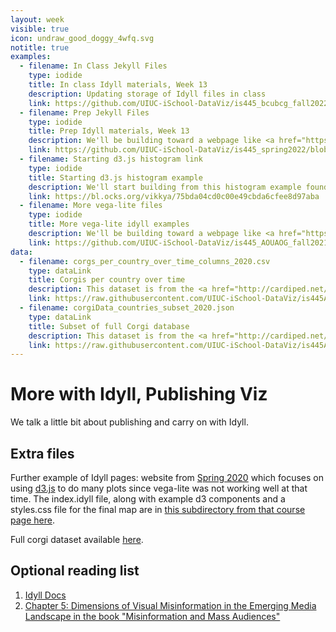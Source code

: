 ```yaml
---
layout: week
visible: true
icon: undraw_good_doggy_4wfq.svg
notitle: true
examples:
  - filename: In Class Jekyll Files
    type: iodide
    title: In class Idyll materials, Week 13
    description: Updating storage of Idyll files in class
    link: https://github.com/UIUC-iSchool-DataViz/is445_bcubcg_fall2022/tree/master/week12/inClass
  - filename: Prep Jekyll Files
    type: iodide
    title: Prep Idyll materials, Week 13
    description: We'll be building toward a webpage like <a href="https://jnaiman.github.io/misc/">this</a> today using <a href="https://idyll-lang.org/">Idyll's</a> built-in components. 
    link: https://github.com/UIUC-iSchool-DataViz/is445_spring2022/blob/master/week13/corg/prepIdyll
  - filename: Starting d3.js histogram link
    type: iodide
    title: Starting d3.js histogram example
    description: We'll start building from this histogram example found by googling. 
    link: https://bl.ocks.org/vikkya/75bda04cd0c00e49cbda6cfee8d97aba
  - filename: More vega-lite files
    type: iodide
    title: More vega-lite idyll examples
    description: We'll be building toward a webpage like <a href="https://jnaiman.github.io/misc/">this</a> today using <a href="https://idyll-lang.org/">Idyll's</a> built-in components. 
    link: https://github.com/UIUC-iSchool-DataViz/is445_AOUAOG_fall2021/blob/master/week12/corg/prepIdyll/index.idyll
data:
  - filename: corgs_per_country_over_time_columns_2020.csv
    type: dataLink
    title: Corgis per country over time 
    description: This dataset is from the <a href="http://cardiped.net/">Cardigan Archives</a> and <a href="https://github.com/UIUC-iSchool-DataViz/spring2020/blob/master/week12/corg/grabCorgData_subpages.py">scraped using Beautiful Soup in Python</a> and <a href="https://github.com/UIUC-iSchool-DataViz/spring2020/blob/master/week12/corg/calc_corgData.ipynb">further processed in Python</a> into this form.
    link: https://raw.githubusercontent.com/UIUC-iSchool-DataViz/is445AOG_fall2020/master/week11/corg/corgs_per_country_over_time_columns_2020.csv
  - filename: corgiData_countries_subset_2020.json
    type: dataLink
    title: Subset of full Corgi database 
    description: This dataset is from the <a href="http://cardiped.net/">Cardigan Archives</a> and <a href="https://github.com/UIUC-iSchool-DataViz/spring2020/blob/master/week12/corg/grabCorgData_subpages.py">scraped using Beautiful Soup in Python</a> and <a href="https://github.com/UIUC-iSchool-DataViz/spring2020/blob/master/week12/corg/calc_corgData.ipynb">further processed in Python</a> into this form.
    link: https://raw.githubusercontent.com/UIUC-iSchool-DataViz/is445AOG_fall2020/master/week11/corg/corgiData_countries_subset_2020.json
---
```


# More with Idyll, Publishing Viz

We talk a little bit about publishing and carry on with Idyll.

## Extra files

Further example of Idyll pages: website from [Spring 2020](https://jnaiman.github.io/items_dataviz_spring2020/) which focuses on using [d3.js](https://d3js.org/) to do many plots since vega-lite was not working well at that time.  The index.idyll file, along with example d3 components and a styles.css file for the final map are in [this subdirectory from that course page here](https://github.com/UIUC-iSchool-DataViz/spring2020/tree/master/week15/corg).

Full corgi dataset available [here](corg/corgiData_countries_full_2020.json).

<!--
## Downloads & Links

### Idyll Files & Example pages

 1. We'll be building toward a webpage like [this](https://jnaiman.github.io/) today using [Idyll](https://idyll-lang.org/)'s built-in components.
 1. Last week, we got to [this index.idyll file right here](https://github.com/UIUC-iSchool-DataViz/is445AOG_fall2020/blob/master/week11/corg/prepIdyll/index.idyll) and we'll start from there this week.
 1. Full Markdown code for this week [available right here](https://github.com/UIUC-iSchool-DataViz/is445AOG_fall2020/blob/master/week12/corg/prepIdyll/index.idyll).
 1. We'll also build a few histogram components like:
    * starting with [this one](https://github.com/UIUC-iSchool-DataViz/is445AOG_fall2020/blob/master/week12/corg/prepIdyll/histogram-custom-d3-component.js)
    * then [this one](https://github.com/UIUC-iSchool-DataViz/is445AOG_fall2020/blob/master/week12/corg/prepIdyll/histogram-button-custom-d3-component.js)
    * and finally [this one](https://github.com/UIUC-iSchool-DataViz/is445AOG_fall2020/blob/master/week12/corg/prepIdyll/histogram-button-slider-custom-d3-component.js)
-->
	
<!-- Where we got to in class this week: -->
<!--   * [This index.idyll](index.idyll) file -->
<!--   * [This histogram component](histogram-custom-d3-component.js) -->
	



<!--
Further examples include:
 * Website from [Spring 2020](https://jnaiman.github.io/items_dataviz_spring2020/) which focuses on using [d3.js](https://d3js.org/) to do many plots since vega-lite was not working well at that time.  The index.idyll file, along with example d3 components and a styles.css file for the final map are in [this subdirectory from that course page here](https://github.com/UIUC-iSchool-DataViz/spring2020/tree/master/week15/corg).
 -->

<!--
### Data

 1. <a href="corg/corgs_per_country_over_time_columns_2020.csv" download>Corgis per country over time (corgs_per_country_over_time_columns_2020.csv)</a>
 1. <a href="corg/corgiData_countries_subset_2020.json" download>Subset of full Corgi database (corgiData_countries_subset_2020.json)</a>
     * Full dataset available [here](corg/corgiData_countries_full_2020.json)
	 
This dataset is from the [Cardigan Archives](http://cardiped.net/) and [scraped using Beautiful Soup in Python](https://github.com/UIUC-iSchool-DataViz/spring2020/blob/master/week12/corg/grabCorgData_subpages.py) and [further processed in Python](https://github.com/UIUC-iSchool-DataViz/spring2020/blob/master/week12/corg/calc_corgData.ipynb) into this form.
-->


## Optional reading list

 1. <a href="https://idyll-lang.org/docs"> Idyll Docs</a>
 1. <a href="https://books.google.com/books?hl=en&lr=&id=jUw7DwAAQBAJ&oi=fnd&pg=PA91&dq=scientific+visualization+misinformation&ots=Cv0QmoCdM2&sig=7xycURu8Um_C9VtHqf-aWg4qaEo#v=onepage&q=scientific%20visualization%20misinformation&f=false">Chapter 5: Dimensions of Visual Misinformation in the Emerging Media Landscape in the book "Misinformation and Mass Audiences"</a>

 
